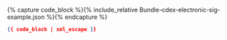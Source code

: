 {% capture code_block %}{% include_relative Bundle-cdex-electronic-sig-example.json %}{% endcapture %}


<!--{%raw%}
<pre class="highlight language-json" style="white-space: pre-wrap; word-wrap: break-word;">
<code class="language-json" style="white-space: pre-wrap; word-wrap: break-word;">
{{ code_block | xml_escape }}
</code>
</pre>
{%endraw%}-->

~~~json
{{ code_block | xml_escape }}
~~~
